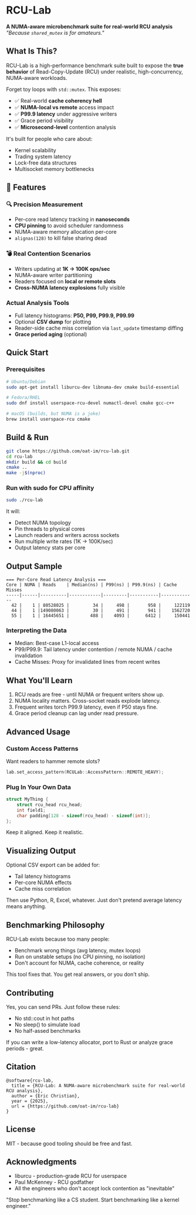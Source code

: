 # RCU-Lab  
**A NUMA-aware microbenchmark suite for real-world RCU analysis**  
*"Because `shared_mutex` is for amateurs."*

## What Is This?

RCU-Lab is a high-performance benchmark suite built to expose the **true behavior** of Read-Copy-Update (RCU) under realistic, high-concurrency, NUMA-aware workloads.

Forget toy loops with `std::mutex`. This exposes:
- ✅ Real-world **cache coherency hell**
- ✅ **NUMA-local vs remote** access impact
- ✅ **P99.9 latency** under aggressive writers
- ✅ Grace period visibility
- ✅ **Microsecond-level** contention analysis

It's built for people who care about:
- Kernel scalability
- Trading system latency
- Lock-free data structures
- Multisocket memory bottlenecks

## 🔧 Features

### 🔍 Precision Measurement
- Per-core read latency tracking in **nanoseconds**
- **CPU pinning** to avoid scheduler randomness
- NUMA-aware memory allocation per-core
- `alignas(128)` to kill false sharing dead

### 💣 Real Contention Scenarios
- Writers updating at **1K → 100K ops/sec**
- NUMA-aware writer partitioning
- Readers focused on **local or remote slots**
- **Cross-NUMA latency explosions** fully visible

### Actual Analysis Tools
- Full latency histograms: **P50, P99, P99.9, P99.99**
- Optional **CSV dump** for plotting
- Reader-side cache miss correlation via `last_update` timestamp diffing
- **Grace period aging** (optional)

## Quick Start

### Prerequisites

```bash
# Ubuntu/Debian
sudo apt-get install liburcu-dev libnuma-dev cmake build-essential

# Fedora/RHEL
sudo dnf install userspace-rcu-devel numactl-devel cmake gcc-c++

# macOS (builds, but NUMA is a joke)
brew install userspace-rcu cmake
```

## Build & Run

```bash
git clone https://github.com/oat-im/rcu-lab.git
cd rcu-lab
mkdir build && cd build
cmake ..
make -j$(nproc)
```

### Run with sudo for CPU affinity
```bash
sudo ./rcu-lab
```

It will:
 - Detect NUMA topology
 - Pin threads to physical cores
 - Launch readers and writers across sockets
 - Run multiple write rates (1K → 100K/sec)
 - Output latency stats per core

## Output Sample

```
=== Per-Core Read Latency Analysis ===
Core | NUMA | Reads    | Median(ns) | P99(ns) | P99.9(ns) | Cache Misses
-----|------|----------|------------|---------|-----------|-------------
  42 |    1 | 80528025 |         34 |     498 |       958 |     122119
  44 |    1 |149080063 |         30 |     491 |       941 |    1562720
  55 |    1 | 16445651 |        488 |    4093 |      6412 |     150441
```

### Interpreting the Data

 - Median: Best-case L1-local access
 - P99/P99.9: Tail latency under contention / remote NUMA / cache invalidation
 - Cache Misses: Proxy for invalidated lines from recent writes

##  What You'll Learn
 1. RCU reads are free - until NUMA or frequent writers show up.
 2. NUMA locality matters. Cross-socket reads explode latency.
 3. Frequent writes torch P99.9 latency, even if P50 stays fine.
 4. Grace period cleanup can lag under read pressure.


## Advanced Usage

### Custom Access Patterns

Want readers to hammer remote slots?

```cpp
lab.set_access_pattern(RCULab::AccessPattern::REMOTE_HEAVY);
```

### Plug In Your Own Data

```cpp
struct MyThing {
    struct rcu_head rcu_head;
    int field1;
    char padding[128 - sizeof(rcu_head) - sizeof(int)];
};
```

Keep it aligned. Keep it realistic.

## Visualizing Output

Optional CSV export can be added for:
 - Tail latency histograms
 - Per-core NUMA effects
 - Cache miss correlation

Then use Python, R, Excel, whatever. Just don't pretend average latency means anything.

## Benchmarking Philosophy

RCU-Lab exists because too many people:
 - Benchmark wrong things (avg latency, mutex loops)
 - Run on unstable setups (no CPU pinning, no isolation)
 - Don't account for NUMA, cache coherence, or reality

This tool fixes that. You get real answers, or you don't ship.


## Contributing

Yes, you can send PRs. Just follow these rules:
 - No std::cout in hot paths
 - No sleep() to simulate load
 - No half-assed benchmarks

If you can write a low-latency allocator, port to Rust or analyze grace periods - great.

## Citation

```
@software{rcu-lab,
  title = {RCU-Lab: A NUMA-aware microbenchmark suite for real-world RCU analysis},
  author = {Eric Christian},
  year = {2025},
  url = {https://github.com/oat-im/rcu-lab}
}
```

## License

MIT - because good tooling should be free and fast.

## Acknowledgments
 - liburcu - production-grade RCU for userspace
 - Paul McKenney - RCU godfather
 - All the engineers who don't accept lock contention as "inevitable"

"Stop benchmarking like a CS student. Start benchmarking like a kernel engineer."
